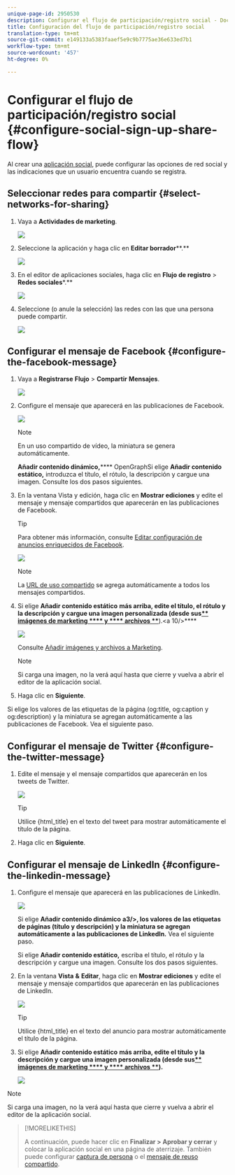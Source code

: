 ```yaml
---
unique-page-id: 2950530
description: Configurar el flujo de participación/registro social - Documentos de marketing - Documentación del producto
title: Configuración del flujo de participación/registro social
translation-type: tm+mt
source-git-commit: e149133a5383faaef5e9c9b7775ae36e633ed7b1
workflow-type: tm+mt
source-wordcount: '457'
ht-degree: 0%

---
```



# Configurar el flujo de participación/registro social {#configure-social-sign-up-share-flow}

Al crear una [aplicación social](http://docs.marketo.com/display/docs/social), puede configurar las opciones de red social y las indicaciones que un usuario encuentra cuando se registra.

## Seleccionar redes para compartir {#select-networks-for-sharing}

1. Vaya a **Actividades de marketing**.

   ![](assets/ma-1.png)

1. Seleccione la aplicación y haga clic en **Editar borrador****.**

   ![](assets/image2014-9-22-13-3a57-3a43.png)

1. En el editor de aplicaciones sociales, haga clic en **Flujo de registro** > **Redes sociales***.**

   ![](assets/three.png)

1. Seleccione (o anule la selección) las redes con las que una persona puede compartir.

   ![](assets/four.png)

## Configurar el mensaje de Facebook {#configure-the-facebook-message}

1. Vaya a **Registrarse** **Flujo** > **Compartir** **Mensajes**.

   ![](assets/five.png)

1. Configure el mensaje que aparecerá en las publicaciones de Facebook.

   ![](assets/image2014-9-22-13-3a58-3a54.png)

   >[!NOTE]
   >
   >En un uso compartido de vídeo, la miniatura se genera automáticamente.

   **Añadir contenido dinámico,****** OpenGraphSi elige  **Añadir contenido estático,** introduzca el título, el rótulo, la descripción y cargue una imagen. Consulte los dos pasos siguientes.

1. En la ventana Vista y edición, haga clic en **Mostrar ediciones** y edite el mensaje y mensaje compartidos que aparecerán en las publicaciones de Facebook.

   >[!TIP]
   >
   >Para obtener más información, consulte [Editar configuración de anuncios enriquecidos de Facebook](../../../../product-docs/demand-generation/facebook/edit-facebook-rich-post-settings.md).

   ![](assets/image2014-9-22-13-3a59-3a57.png)

   >[!NOTE]
   >
   >La [URL de uso compartido](../../../../product-docs/demand-generation/social/social-functions/choose-the-share-url-for-a-social-app.md) se agrega automáticamente a todos los mensajes compartidos.

1. Si elige **Añadir contenido estático** **más arriba, edite el título, el rótulo y la descripción y cargue una imagen personalizada (desde sus[** imágenes de marketing **** y **** archivos **](../../../../product-docs/demand-generation/images-and-files/add-images-and-files-to-marketo.md)**).&lt;a 10/>****

   ![](assets/image2014-9-22-14-3a1-3a11.png)

   Consulte [Añadir imágenes y archivos a Marketing](../../../../product-docs/demand-generation/images-and-files/add-images-and-files-to-marketo.md).

   >[!NOTE]
   >
   >Si carga una imagen, no la verá aquí hasta que cierre y vuelva a abrir el editor de la aplicación social.

1. Haga clic en **Siguiente**.

Si elige los valores de las etiquetas de la página (og:title, og:caption y og:description) y la miniatura se agregan automáticamente a las publicaciones de Facebook. Vea el siguiente paso.

## Configurar el mensaje de Twitter {#configure-the-twitter-message}

1. Edite el mensaje y el mensaje compartidos que aparecerán en los tweets de Twitter.

   ![](assets/image2014-9-22-14-3a2-3a31.png)

   >[!TIP]
   >
   >Utilice {html_title} en el texto del tweet para mostrar automáticamente el título de la página.

1. Haga clic en **Siguiente**.

## Configurar el mensaje de LinkedIn {#configure-the-linkedin-message}

1. Configure el mensaje que aparecerá en las publicaciones de LinkedIn.

   ![](assets/image2014-9-22-14-3a3-3a8.png)

   Si elige **Añadir contenido dinámico** **a3/>, los valores de las etiquetas de páginas (título y descripción) y la miniatura se agregan automáticamente a las publicaciones de LinkedIn.** Vea el siguiente paso.

   Si elige **Añadir contenido estático,** escriba el título, el rótulo y la descripción y cargue una imagen. Consulte los dos pasos siguientes.

1. En la ventana **Vista** **&amp;** **Editar**, haga clic en **Mostrar ediciones** y edite el mensaje y mensaje compartidos que aparecerán en las publicaciones de LinkedIn.

   ![](assets/image2014-9-22-14-3a4-3a6.png)

   >[!TIP]
   >
   >Utilice {html_title} en el texto del anuncio para mostrar automáticamente el título de la página.

1. Si elige **Añadir contenido estático** **más arriba, edite el título y la descripción y cargue una imagen personalizada (desde sus[** imágenes de marketing **** y **** archivos **](../../../../product-docs/demand-generation/images-and-files/add-images-and-files-to-marketo.md)).**

   ![](assets/image2014-9-22-13-3a55-3a17.png)

>[!NOTE]
>
>Si carga una imagen, no la verá aquí hasta que cierre y vuelva a abrir el editor de la aplicación social.

>[!MORELIKETHIS]
>
>A continuación, puede hacer clic en **Finalizar > Aprobar y cerrar** y colocar la aplicación social en una página de aterrizaje. También puede configurar [captura de persona](configure-person-capture-for-a-social-app.md) o el [mensaje de reuso compartido](configure-re-share-email-and-prompt-for-a-social-app.md).

